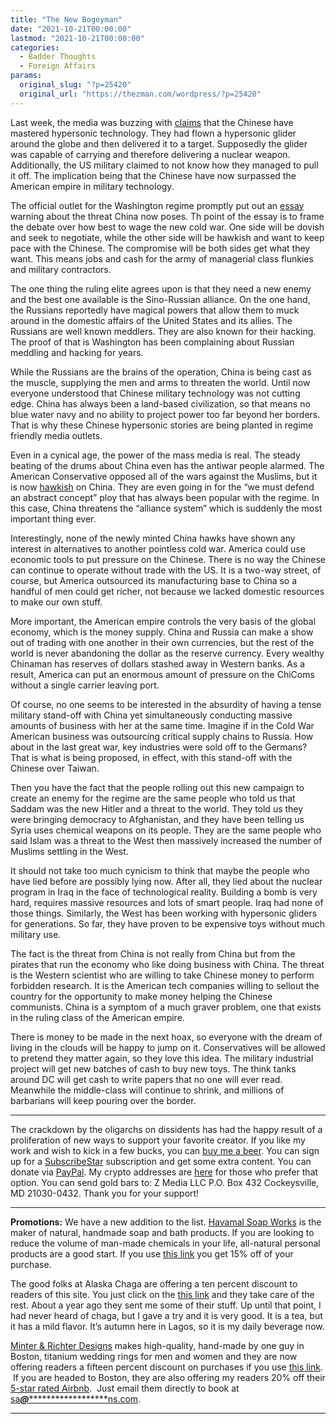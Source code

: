 ```yaml
---
title: "The New Bogeyman"
date: "2021-10-21T00:00:00"
lastmod: "2021-10-21T00:00:00"
categories:
  - Badder Thoughts
  - Foreign Affairs
params:
  original_slug: "?p=25420"
  original_url: "https://thezman.com/wordpress/?p=25420"
---
```


Last week, the media was buzzing with <a
href="https://www.ft.com/content/c7139a23-1271-43ae-975b-9b632330130b"
rel="noopener" target="_blank">claims</a> that the Chinese have mastered
hypersonic technology. They had flown a hypersonic glider around the
globe and then delivered it to a target. Supposedly the glider was
capable of carrying and therefore delivering a nuclear weapon.
Additionally, the US military claimed to not know how they managed to
pull it off. The implication being that the Chinese have now surpassed
the American empire in military technology.

The official outlet for the Washington regime promptly put out an
<a href="https://archive.md/3G47D" rel="noopener"
target="_blank">essay</a> warning about the threat China now poses. Th
point of the essay is to frame the debate over how best to wage the new
cold war. One side will be dovish and seek to negotiate, while the other
side will be hawkish and want to keep pace with the Chinese. The
compromise will be both sides get what they want. This means jobs and
cash for the army of managerial class flunkies and military contractors.

The one thing the ruling elite agrees upon is that they need a new enemy
and the best one available is the Sino-Russian alliance. On the one
hand, the Russians reportedly have magical powers that allow them to
muck around in the domestic affairs of the United States and its allies.
The Russians are well known meddlers. They are also known for their
hacking. The proof of that is Washington has been complaining about
Russian meddling and hacking for years.

While the Russians are the brains of the operation, China is being cast
as the muscle, supplying the men and arms to threaten the world. Until
now everyone understood that Chinese military technology was not cutting
edge. China has always been a land-based civilization, so that means no
blue water navy and no ability to project power too far beyond her
borders. That is why these Chinese hypersonic stories are being planted
in regime friendly media outlets.

Even in a cynical age, the power of the mass media is real. The steady
beating of the drums about China even has the antiwar people alarmed.
The American Conservative opposed all of the wars against the Muslims,
but it is now <a
href="https://www.theamericanconservative.com/articles/taiwan-an-actual-munich-moment/"
rel="noopener" target="_blank">hawkish</a> on China. They are even going
in for the “we must defend an abstract concept” ploy that has always
been popular with the regime. In this case, China threatens the
“alliance system” which is suddenly the most important thing ever.

Interestingly, none of the newly minted China hawks have shown any
interest in alternatives to another pointless cold war. America could
use economic tools to put pressure on the Chinese. There is no way the
Chinese can continue to operate without trade with the US. It is a
two-way street, of course, but America outsourced its manufacturing base
to China so a handful of men could get richer, not because we lacked
domestic resources to make our own stuff.

More important, the American empire controls the very basis of the
global economy, which is the money supply. China and Russia can make a
show out of trading with one another in their own currencies, but the
rest of the world is never abandoning the dollar as the reserve
currency. Every wealthy Chinaman has reserves of dollars stashed away in
Western banks. As a result, America can put an enormous amount of
pressure on the ChiComs without a single carrier leaving port.

Of course, no one seems to be interested in the absurdity of having a
tense military stand-off with China yet simultaneously conducting
massive amounts of business with her at the same time. Imagine if in the
Cold War American business was outsourcing critical supply chains to
Russia. How about in the last great war, key industries were sold off to
the Germans? That is what is being proposed, in effect, with this
stand-off with the Chinese over Taiwan.

Then you have the fact that the people rolling out this new campaign to
create an enemy for the regime are the same people who told us that
Saddam was the new Hitler and a threat to the world. They told us they
were bringing democracy to Afghanistan, and they have been telling us
Syria uses chemical weapons on its people. They are the same people who
said Islam was a threat to the West then massively increased the number
of Muslims settling in the West.

It should not take too much cynicism to think that maybe the people who
have lied before are possibly lying now. After all, they lied about the
nuclear program in Iraq in the face of technological reality. Building a
bomb is very hard, requires massive resources and lots of smart people.
Iraq had none of those things. Similarly, the West has been working with
hypersonic gliders for generations. So far, they have proven to be
expensive toys without much military use.

The fact is the threat from China is not really from China but from the
pirates that run the economy who like doing business with China. The
threat is the Western scientist who are willing to take Chinese money to
perform forbidden research. It is the American tech companies willing to
sellout the country for the opportunity to make money helping the
Chinese communists. China is a symptom of a much graver problem, one
that exists in the ruling class of the American empire.

There is money to be made in the next hoax, so everyone with the dream
of living in the clouds will be happy to jump on it. Conservatives will
be allowed to pretend they matter again, so they love this idea. The
military industrial project will get new batches of cash to buy new
toys. The think tanks around DC will get cash to write papers that no
one will ever read. Meanwhile the middle-class will continue to shrink,
and millions of barbarians will keep pouring over the border.

------------------------------------------------------------------------

The crackdown by the oligarchs on dissidents has had the happy result of
a proliferation of new ways to support your favorite creator. If you
like my work and wish to kick in a few bucks, you can
<a href="https://www.buymeacoffee.com/mujolulu" rel="noopener"
target="_blank">buy me a beer</a>. You can sign up for a
<a href="https://www.subscribestar.com/the-z-blog" rel="noopener"
target="_blank">SubscribeStar</a> subscription and get some extra
content. You can donate via <a
href="https://www.paypal.com/donate/?cmd=_s-xclick&amp;hosted_button_id=UDAS2Q8JYA6CN&amp;source=url"
rel="noopener" target="_blank">PayPal</a>. My crypto addresses are
<a href="https://thezman.com/wordpress/?page_id=22713" rel="noopener"
target="_blank">here</a> for those who prefer that option. You can send
gold bars to: Z Media LLC P.O. Box 432 Cockeysville, MD 21030-0432.
Thank you for your support!

------------------------------------------------------------------------

**Promotions:** We have a new addition to the list.
<a href="https://havamalsoapworks.com/" rel="noopener"
target="_blank">Havamal Soap Works</a> is the maker of natural, handmade
soap and bath products. If you are looking to reduce the volume of
man-made chemicals in your life, all-natural personal products are a
good start. If you use
<a href="https://havamalsoapworks.com/discount/ZMAN" rel="noopener"
target="_blank">this link</a> you get 15% off of your purchase.

The good folks at Alaska Chaga are offering a ten percent discount to
readers of this site. You just click on the
<a href="https://alaskachaga.us/discount/ZMAN" rel="noopener noreferrer"
target="_blank">this link</a> and they take care of the rest. About a
year ago they sent me some of their stuff. Up until that point, I had
never heard of chaga, but I gave a try and it is very good. It is a tea,
but it has a mild flavor. It’s autumn here in Lagos, so it is my daily
beverage now.

<a href="https://www.minterandrichterdesigns.com/"
rel="noreferrer nofollow noopener" target="_blank">Minter &amp; Richter
Designs</a> makes high-quality, hand-made by one guy in Boston, titanium
wedding rings for men and women and they are now offering readers a
fifteen percent discount on purchases if you use
<a href="https://www.minterandrichterdesigns.com/discount/ZMAN"
rel="noreferrer nofollow noopener" target="_blank">this link</a>. 
 <span class="highlight"><span class="colour"><span class="font"><span class="size">If
you are headed to Boston, they are also offering my readers 20% off
their <a
href="https://www.airbnb.com/users/7988017/listings?user_id=7988017&amp;s=3"
rel="noopener noreferrer" target="_blank">5-star rated Airbnb</a>.  Just
email them directly to book at
<a href="mailto:sa***@*********************ns.com"
data-original-string="87w5e41cb++LskQ2ZLFBqQ==cb7z8wIKUemW5R4b5bcd/vbMADrUvbMSCABr5fDZ36cPDZYQPoYkY7Q+1AkC0xJlkxW"><span
class="apbct-email-encoder"
data-original-string="j1z4lYmTDF9KYQnvfh1PTQ==cb7zEsMWSk/yjzhOWirJq1ekL3aXbv1gYQKGV+PdM6sF8SscqYmmFPE7v1EAxW3WRGL"
title="This contact has been encoded by Anti-Spam by CleanTalk. Click to decode. To finish the decoding make sure that JavaScript is enabled in your browser.">sa<span
class="apbct-blur">***</span>@<span
class="apbct-blur">*********************</span>ns.com</span></a>.</span></span></span></span>

------------------------------------------------------------------------
